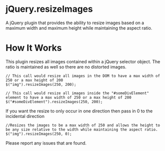 jQuery.resizeImages
===================

A jQuery plugin that provides the ability to resize images based on a maximum width and maximum height while maintaining the aspect ratio.


How It Works
=============

This plugin resizes all images contained within a jQuery selector object. The ratio is maintained as well so there are no distorted images.

    // This call would resize all images in the DOM to have a max width of 250 or a max height of 200
    $("img").resizeImages(250, 200); 
    
    // This call would resize all images inside the "#someDivElement" element to have a max width of 250 or a max height of 200
    $("#someDivElement").resizeImages(250, 200);
    

If you want the resize to only occur in one direction then pass in 0 to the incidental direction

    //Resizes the images to be a max width of 250 and allows the height to be any size relative to the width while maintaining the aspect ratio.
    $("img").resizeImages(250, 0);
    
Please report any issues that are found.
